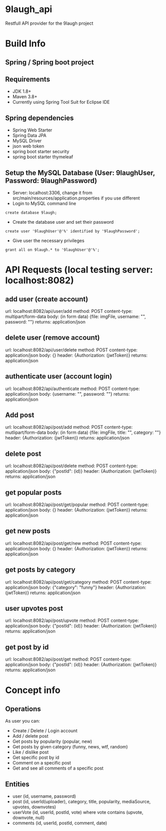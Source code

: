 # 9laugh_api

Restfull API provider for the 9laugh project

# Build Info

## Spring / Spring boot project

## Requirements
- JDK 1.8+
- Maven 3.8+
- Currently using Spring Tool Suit for Eclipse IDE

## Spring dependencies
- Spring Web Starter
- Spring Data JPA
- MySQL Driver
- json web token
- spring boot starter security
- spring boot starter thymeleaf

## Setup the MySQL Database (User: 9laughUser, Password: 9laughPassword)
- Server: localhost:3306, change it from src/main/resources/application.properties if you use different
- Login to MySQL command line

` create database 9laugh; `

- Create the database user and set their password

` create user '9laughUser'@'%' identified by '9laughPassword'; `

- Give user the necessary privileges

` grant all on 9laugh.* to '9laughUser'@'%'; `
	
# API Requests (local testing server: localhost:8082)

## add user (create account)
url: localhost:8082/api/user/add
method: POST
content-type: multipart/form-data
body: (in form data) {file: imgFile, username: "", password: ""}
returns: application/json

## delete user (remove account)
url: localhost:8082/api/user/delete
method: POST
content-type: application/json
body: {}
header: {Authorization: (jwtToken)}
returns: application/json

## authenticate user (account login)
url: localhost:8082/api/authenticate
method: POST
content-type: application/json
body: {username: "", password: ""}
returns: application/json

## Add post
url: localhost:8082/api/post/add
method: POST
content-type: mutlipart/form-data
body: (in form data) {file: imgFile, title: "", category: ""}
header: {Authorization: (jwtToken)}
returns: application/json

## delete post
url: localhost:8082/api/post/delete
method: POST
content-type: application/json
body: {"postId": (id)}
header: {Authorization: (jwtToken)}
returns: application/json

## get popular posts
url: localhost:8082/api/post/get/popular
method: POST
content-type: application/json
body: {}
header: {Authorization: (jwtToken)}
returns: application/json

## get new posts
url: localhost:8082/api/post/get/new
method: POST
content-type: application/json
body: {}
header: {Authorization: (jwtToken)}
returns: application/json

## get posts by category
url: localhost:8082/api/post/get/category
method: POST
content-type: application/json
body: {"category": "funny"}
header: {Authorization: (jwtToken)}
returns: application/json

## user upvotes post
url: localhost:8082/api/post/upvote
method: POST
content-type: application/json
body: {"postId": (id)}
header: {Authorization: (jwtToken)}
returns: application/json

## get post by id
url: localhost:8082/api/post/get
method: POST
content-type: application/json
body: {"postId": (id)}
header: {Authorization: (jwtToken)}
returns: application/json

# Concept info

## Operations
As user you can:
- Create / Delete / Login account
- Add / delete post
- Get posts by popularity (popular, new)
- Get posts by given category (funny, news, wtf, random)
- Like / dislike post
- Get specific post by id
- Comment on a specific post
- Get and see all comments of a specific post

## Entities
- user (id, username, password)
- post (id, userId(uploader), category, title, popularity, mediaSource, upvotes, downvotes)
- userVote (id, userId, postId, vote) where vote contains (upvote, downvote, null)
- comments (id, userId, postId, comment, date)










